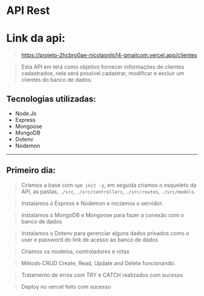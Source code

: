 #  API Rest

# Link da api:
> https://projeto-2hcbro0ae-nicolasnilo14-gmailcom.vercel.app/clientes

> Esta API em terá como objetivo fornecer informações de clientes cadastrados, nela será possível cadastrar, modificar e excluir um clientes do banco de dados.

  
  

##  Tecnologias utilizadas:

- Node.Js
- Express
- Mongoose
- MongoDB
- Dotenv
- Nodemon
----

## Primeiro dia:
>Criamos a base com `npm init -y`, em seguida criamos o esqueleto da API, as pastas, `./src`, `./src/controllers`, `./src/routes`, `./src/models`.

> Instalamos o Express e Nodemon e iniciamos o servidor.

> Instalamos o MongoDB e Mongoose para fazer a conexão com o banco de dados

> Instalamos o Dotenv para gerenciar alguns dados privados como o user e password do link de acesso ao banco de dados

> Criamos os modelos, controladores e rotas

> Método CRUD 	Create, Read, Update and Delete funcionando.  

> Tratamento de erros com TRY e CATCH realizados com sucesso

> Deploy no vercel feito com sucesso